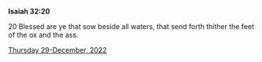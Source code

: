 **Isaiah 32:20**

20 Blessed are ye that sow beside all waters, that send forth thither the feet of the ox and the ass. 

[Thursday 29-December, 2022](https://t.me/s/daily_scripture)
